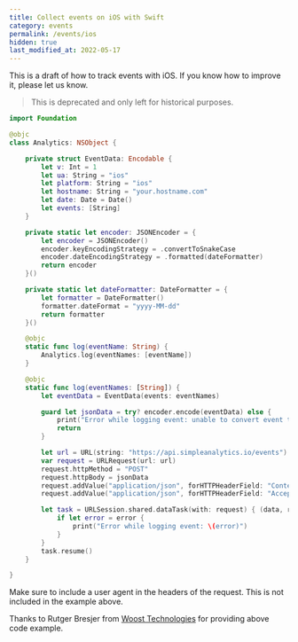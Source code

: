 ```yaml
---
title: Collect events on iOS with Swift
category: events
permalink: /events/ios
hidden: true
last_modified_at: 2022-05-17
---
```


This is a draft of how to track events with iOS. If you know how to improve it, please let us know.

> This is deprecated and only left for historical purposes.

```swift
import Foundation

@objc
class Analytics: NSObject {

    private struct EventData: Encodable {
        let v: Int = 1
        let ua: String = "ios"
        let platform: String = "ios"
        let hostname: String = "your.hostname.com"
        let date: Date = Date()
        let events: [String]
    }

    private static let encoder: JSONEncoder = {
        let encoder = JSONEncoder()
        encoder.keyEncodingStrategy = .convertToSnakeCase
        encoder.dateEncodingStrategy = .formatted(dateFormatter)
        return encoder
    }()

    private static let dateFormatter: DateFormatter = {
        let formatter = DateFormatter()
        formatter.dateFormat = "yyyy-MM-dd"
        return formatter
    }()

    @objc
    static func log(eventName: String) {
        Analytics.log(eventNames: [eventName])
    }

    @objc
    static func log(eventNames: [String]) {
        let eventData = EventData(events: eventNames)

        guard let jsonData = try? encoder.encode(eventData) else {
            print("Error while logging event: unable to convert event to JSON")
            return
        }

        let url = URL(string: "https://api.simpleanalytics.io/events")!
        var request = URLRequest(url: url)
        request.httpMethod = "POST"
        request.httpBody = jsonData
        request.addValue("application/json", forHTTPHeaderField: "Content-Type")
        request.addValue("application/json", forHTTPHeaderField: "Accept")

        let task = URLSession.shared.dataTask(with: request) { (data, response, error) in
            if let error = error {
                print("Error while logging event: \(error)")
            }
        }
        task.resume()
    }

}
```

Make sure to include a user agent in the headers of the request. This is not included in the example above.

Thanks to Rutger Bresjer from [Woost Technologies](https://woost.tech/) for providing above code example.
